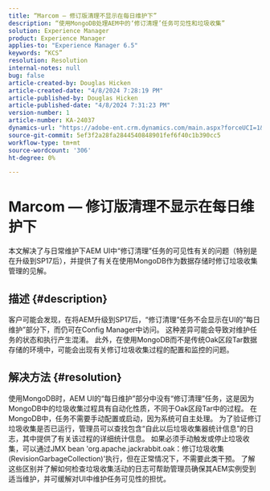 ```yaml
---
title: “Marcom — 修订版清理不显示在每日维护下”
description: “使用MongoDB处理AEM中的‘修订清理’任务可见性和垃圾收集”
solution: Experience Manager
product: Experience Manager
applies-to: "Experience Manager 6.5"
keywords: “KCS”
resolution: Resolution
internal-notes: null
bug: false
article-created-by: Douglas Hicken
article-created-date: "4/8/2024 7:28:19 PM"
article-published-by: Douglas Hicken
article-published-date: "4/8/2024 7:31:23 PM"
version-number: 1
article-number: KA-24037
dynamics-url: "https://adobe-ent.crm.dynamics.com/main.aspx?forceUCI=1&pagetype=entityrecord&etn=knowledgearticle&id=1f8cd022-def5-ee11-a1fe-6045bd0065b6"
source-git-commit: 5ef3f2a28fa2844540848901fef6f40c1b390cc5
workflow-type: tm+mt
source-wordcount: '306'
ht-degree: 0%

---
```


# Marcom — 修订版清理不显示在每日维护下


本文解决了与日常维护下AEM UI中“修订清理”任务的可见性有关的问题（特别是在升级到SP17后），并提供了有关在使用MongoDB作为数据存储时修订垃圾收集管理的见解。

## 描述 {#description}


客户可能会发现，在将AEM升级到SP17后，“修订清理”任务不会显示在UI的“每日维护”部分下，而仍可在Config Manager中访问。 这种差异可能会导致对维护任务的状态和执行产生混淆。 此外，在使用MongoDB而不是传统Oak区段Tar数据存储的环境中，可能会出现有关修订垃圾收集过程的配置和监控的问题。


## 解决方法 {#resolution}


使用MongoDB时，AEM UI的“每日维护”部分中没有“修订清理”任务，这是因为MongoDB中的垃圾收集过程具有自动化性质，不同于Oak区段Tar中的过程。 在MongoDB中，任务不需要手动配置或启动，因为系统可自主处理。 为了验证修订垃圾收集是否已运行，管理员可以查找包含“自此以后垃圾收集器统计信息”的日志，其中提供了有关该过程的详细统计信息。 如果必须手动触发或停止垃圾收集，可以通过JMX bean &#39;org.apache.jackrabbit.oak：修订垃圾收集(RevisionGarbageCollection)&#39;执行，但在正常情况下，不需要此类干预。 了解这些区别并了解如何检查垃圾收集活动的日志可帮助管理员确保其AEM实例受到适当维护，并可缓解对UI中维护任务可见性的担忧。
